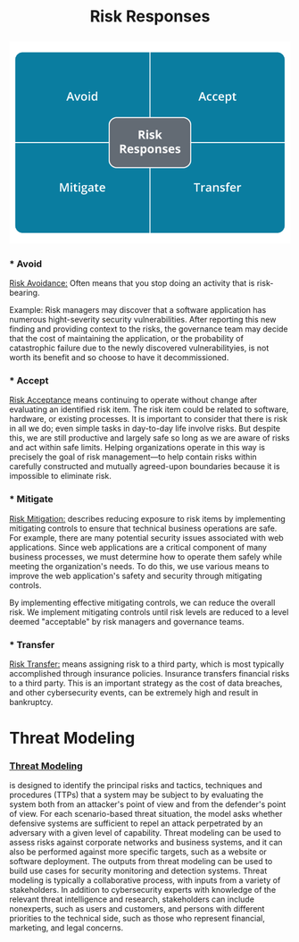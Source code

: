 # <p style="text-align:center"> Risk Responses </p>

<img src="./imges/unit_1.png" alt="Image Alt Text">

### * Avoid
<ins> Risk Avoidance:</ins> Often means that you stop doing an activity that is risk-bearing.

Example: Risk managers may discover that a software application has numerous hight-severity security vulnerabilities. After reporting this new finding and providing context to the risks, the governance team may decide that the cost of maintaining the application, or the probability of catastrophic failure due to the newly discovered vulnerabilityies, is not worth its benefit and so choose to have it decommissioned.

### * Accept
<ins>Risk Acceptance</ins>
means continuing to operate without change after evaluating an identified risk item. The risk item could be related to software, hardware, or existing processes. It is important to consider that there is risk in all we do; even simple tasks in day-to-day life involve risks. But despite this, we are still productive and largely safe so long as we are aware of risks and act within safe limits. Helping organizations operate in this way is precisely the goal of risk management—to help contain risks within carefully constructed and mutually agreed-upon boundaries because it is impossible to eliminate risk.

### * Mitigate
<ins> Risk Mitigation:</ins>
describes reducing exposure to risk items by implementing mitigating controls to ensure that technical business operations are safe. For example, there are many potential security issues associated with web applications. Since web applications are a critical component of many business processes, we must determine how to operate them safely while meeting the organization's needs. To do this, we use various means to improve the web application's safety and security through mitigating controls.

By implementing effective mitigating controls, we can reduce the overall risk. We implement mitigating controls until risk levels are reduced to a level deemed "acceptable" by risk managers and governance teams.

### * Transfer
<ins>Risk Transfer:</ins> means assigning risk to a third party, which is most typically accomplished through insurance policies. Insurance transfers financial risks to a third party. This is an important strategy as the cost of data breaches, and other cybersecurity events, can be extremely high and result in bankruptcy.

# Threat Modeling

### <ins> Threat Modeling </ins>

 is designed to identify the principal risks and tactics, techniques and procedures (TTPs) that a system may be subject to by evaluating the system both from an attacker's point of view and from the defender's point of view. For each scenario-based threat situation, the model asks whether defensive systems are sufficient to repel an attack perpetrated by an adversary with a given level of capability. Threat modeling can be used to assess risks against corporate networks and business systems, and it can also be performed against more specific targets, such as a website or software deployment. The outputs from threat modeling can be used to build use cases for security monitoring and detection systems. Threat modeling is typically a collaborative process, with inputs from a variety of stakeholders. In addition to cybersecurity experts with knowledge of the relevant threat intelligence and research, stakeholders can include nonexperts, such as users and customers, and persons with different priorities to the technical side, such as those who represent financial, marketing, and legal concerns.
